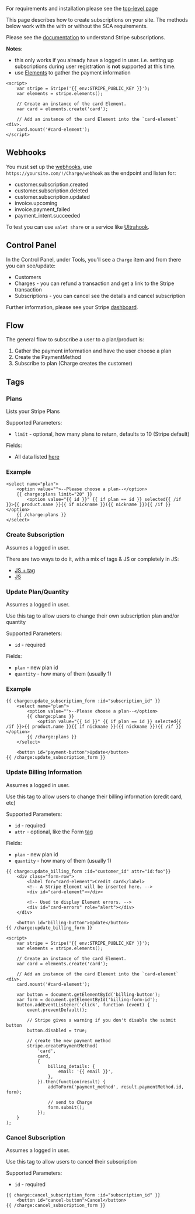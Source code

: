 For requirements and installation please see the [top-level page](../../DOCUMENTATION.md)

This page describes how to create subscriptions on your site. The methods below work with the with or without the SCA requirements.

Please see the [documentation](https://stripe.com/docs/billing/subscriptions/) to understand Stripe subscriptions.

**Notes**:
* this only works if you already have a logged in user. i.e. setting up subscriptions during user registration is **not** supported at this time.
* use [Elements](https://stripe.com/docs/stripe-js#elements) to gather the payment information

```
<script>
    var stripe = Stripe('{{ env:STRIPE_PUBLIC_KEY }}');
    var elements = stripe.elements();

    // Create an instance of the card Element.
    var card = elements.create('card');

    // Add an instance of the card Element into the `card-element` <div>.
    card.mount('#card-element');
</script>
```

## Webhooks

You must set up the [webhooks](https://stripe.com/docs/billing/webhooks), use `https://yoursite.com/!/Charge/webhook` as the endpoint and listen for:

* customer.subscription.created
* customer.subscription.deleted
* customer.subscription.updated
* invoice.upcoming
* invoice.payment_failed
* payment_intent.succeeded

To test you can use `valet share` or a service like [Ultrahook](http://www.ultrahook.com).

## Control Panel

In the Control Panel, under Tools, you'll see a `Charge` item and from there you can see/update:
* Customers
* Charges - you can refund a transaction and get a link to the Stripe transaction
* Subscriptions - you can cancel see the details and cancel subscription

Further information, please see your Stripe [dashboard](https://dashboard.stripe.com).

## Flow

The general flow to subscribe a user to a plan/product is:

1. Gather the payment information and have the user choose a plan
2. Create the PaymentMethod
3. Subscribe to plan (Charge creates the customer)


## Tags

### Plans

Lists your Stripe Plans

Supported Parameters:
* `limit` - optional, how many plans to return, defaults to 10 (Stripe default)

Fields:
* All data listed [here](https://stripe.com/docs/api/plans/object)

### Example

```
<select name="plan">
    <option value="">--Please choose a plan--</option>
    {{ charge:plans limit="20" }}
        <option value="{{ id }}" {{ if plan == id }} selected{{ /if }}>{{ product.name }}{{ if nickname }}({{ nickname }}){{ /if }}</option>
    {{ /charge:plans }}
</select>
```

### Create Subscription

Assumes a logged in user.

There are two ways to do it, with a mix of tags & JS or completely in JS:

* [JS + tag](create-subscription-tag.md)
* [JS](create-subscription-ajax.md)

### Update Plan/Quantity

Assumes a logged in user.

Use this tag to allow users to change their own subscription plan and/or quantity

Supported Parameters:
* `id` - required

Fields:
* `plan` - new plan id
* `quantity` - how many of them (usually 1)

### Example

```
{{ charge:update_subscription_form :id="subscription_id" }}
    <select name="plan">
        <option value="">--Please choose a plan--</option>
        {{ charge:plans }}
            <option value="{{ id }}" {{ if plan == id }} selected{{ /if }}>{{ product.name }}{{ if nickname }}({{ nickname }}){{ /if }}</option>
        {{ /charge:plans }}
    </select>

    <button id="payment-button">Update</button>
{{ /charge:update_subscription_form }}
```

### Update Billing Information

Assumes a logged in user.

Use this tag to allow users to change their billing information (credit card, etc)

Supported Parameters:
* `id` - required
* `attr` - optional, like the Form [tag](https://docs.statamic.com/tags/form-create#parameters)

Fields:
* `plan` - new plan id
* `quantity` - how many of them (usually 1)

```
{{ charge:update_billing_form :id="customer_id" attr="id:foo"}}
    <div class="form-row">
        <label for="card-element">Credit card</label>
        <!-- A Stripe Element will be inserted here. -->
        <div id="card-element"></div>

        <!-- Used to display Element errors. -->
        <div id="card-errors" role="alert"></div>
    </div>

    <button id="billing-button">Update</button>
{{ /charge:update_billing_form }}

<script>
    var stripe = Stripe('{{ env:STRIPE_PUBLIC_KEY }}');
    var elements = stripe.elements();

    // Create an instance of the card Element.
    var card = elements.create('card');

    // Add an instance of the card Element into the `card-element` <div>.
    card.mount('#card-element');

    var button = document.getElementById('billing-button');
    var form = document.getElementById('billing-form-id');
    button.addEventListener('click', function (event) {
        event.preventDefault();

        // Stripe gives a warning if you don't disable the submit button
        button.disabled = true;

        // create the new payment method
        stripe.createPaymentMethod(
            'card',
            card,
            {
                billing_details: {
                    email: '{{ email }}',
                },
            }).then(function(result) {
                addToForm('payment_method', result.paymentMethod.id, form);
                
                // send to Charge
                form.submit();
            });
    }
);

```

### Cancel Subscription

Assumes a logged in user.

Use this tag to allow users to cancel their subscription

Supported Parameters:
* `id` - required

```
{{ charge:cancel_subscription_form :id="subscription_id" }}
    <button id="cancel-button">Cancel</button>
{{ /charge:cancel_subscription_form }}

```
